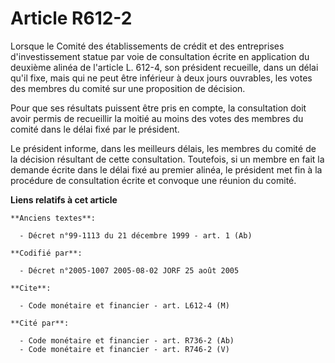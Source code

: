 # Article R612-2

Lorsque le Comité des établissements de crédit et des entreprises d'investissement statue par voie de consultation écrite en
application du deuxième alinéa de l'article L. 612-4, son président recueille, dans un délai qu'il fixe, mais qui ne peut
être inférieur à deux jours ouvrables, les votes des membres du comité sur une proposition de décision.

Pour que ses résultats puissent être pris en compte, la consultation doit avoir permis de recueillir la moitié au moins des
votes des membres du comité dans le délai fixé par le président.

Le président informe, dans les meilleurs délais, les membres du comité de la décision résultant de cette consultation.
Toutefois, si un membre en fait la demande écrite dans le délai fixé au premier alinéa, le président met fin à la procédure
de consultation écrite et convoque une réunion du comité.

**Liens relatifs à cet article**

	**Anciens textes**:

	  - Décret n°99-1113 du 21 décembre 1999 - art. 1 (Ab)

	**Codifié par**:

	  - Décret n°2005-1007 2005-08-02 JORF 25 août 2005

	**Cite**:

	  - Code monétaire et financier - art. L612-4 (M)

	**Cité par**:

	  - Code monétaire et financier - art. R736-2 (Ab)
	  - Code monétaire et financier - art. R746-2 (V)
